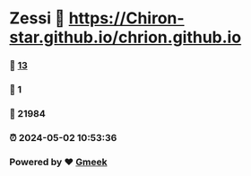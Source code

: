# Zessi :link: https://Chiron-star.github.io/chrion.github.io 
### :page_facing_up: [13](https://Chiron-star.github.io/chrion.github.io/tag.html) 
### :speech_balloon: 1 
### :hibiscus: 21984 
### :alarm_clock: 2024-05-02 10:53:36 
### Powered by :heart: [Gmeek](https://github.com/Meekdai/Gmeek)
